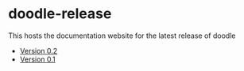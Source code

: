 # doodle-release

This hosts the documentation website for the latest release of doodle

- [Version 0.2](0.2/index.html)
- [Version 0.1](0.1.0/index.html)
